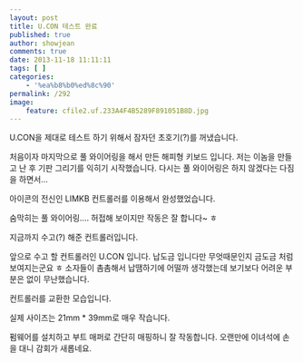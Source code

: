 ```yaml
---
layout: post
title: U.CON 테스트 완료
published: true
author: showjean
comments: true
date: 2013-11-18 11:11:11
tags: [ ]
categories:
    - '%ea%b8%b0%ed%8c%90'
permalink: /292
image:
    feature: cfile2.uf.233A4F4B5289F891051B8D.jpg
---
```

U.CON을 제대로 테스트 하기 위해서 잠자던 초호기(?)를 꺼냈습니다.



처음이자 마지막으로 풀 와이어링을 해서 만든 해피형 키보드 입니다. 저는 이놈을 만들고 난 후 기판 그리기를 익히기 시작했습니다. 다시는 풀 와이어링은&nbsp;하지 않겠다는 다짐을 하면서&#8230;




  






아이콘의 전신인 LIMKB 컨트롤러를 이용해서 완성했었습니다.


  






숨막히는 풀 와이어링&#8230;. 허접해 보이지만&nbsp;작동은 잘 합니다~ ㅎ


  





  






지금까지 수고(?) 해준 컨트롤러입니다.


  



 

앞으로 수고 할 컨트롤러인 U.CON 입니다. 납도금 입니다만 무엇때문인지 금도금 처럼 보여지는군요 ㅎ 소자들이 촘촘해서 납땜하기에 어떨까 생각했는데 보기보다 어려운 부분은 없이 무난했습니다.


  





  






컨트롤러를 교환한 모습입니다.&nbsp;


  






실제 사이즈는 21mm * 39mm로 매우 작습니다.


  







  






펌웨어를 설치하고 부트 매퍼로 간단히 매핑하니 잘 작동합니다. 오랜만에 이녀석에 손을 대니 감회가 새롭네요.
